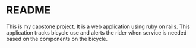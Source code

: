 # README
This is my capstone project. It is a web application using ruby on rails. This application tracks bicycle use and alerts the rider when service is needed based on the components on the bicycle. 
